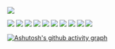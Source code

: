 ![](https://capsule-render.vercel.app/api?section=header&animation=twinkling&fontSize=30&height=150&color=auto&type=waving&text=안녕하세요%20프론트엔드%20개발자%20조민수%20입니다)

<img src="https://img.shields.io/badge/React-000?logo=React">
<img src="https://img.shields.io/badge/Redux-000?logo=Redux">
<img src="https://img.shields.io/badge/React-Query-000?logo=React-Query">
<img src="https://img.shields.io/badge/HTML-000?logo=HTML5">
<img src="https://img.shields.io/badge/CSS-000?logo=CSS3">
<img src="https://img.shields.io/badge/Javascript-000?logo=Javascript">
<img src="https://img.shields.io/badge/Typescript-000?logo=Typescript">
<img src="https://img.shields.io/badge/Docker-000?logo=Docker">
<img src="https://img.shields.io/badge/Jenkins-000?logo=Jenkins">
<img src="https://img.shields.io/badge/EC2-000?logo=Amazon-EC2">

[![Ashutosh's github activity graph](https://activity-graph.herokuapp.com/graph?username=toswm128&theme=dracula)](https://github.com/ashutosh00710/github-readme-activity-graph)
